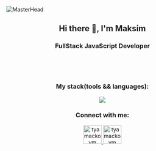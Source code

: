 ![MasterHead](https://indoanalytica.com/static/images/bannerr.gif)
<h2 align="center">Hi there 👋, I'm Maksim</h2>
<h3 align="center">FullStack JavaScript Developer<h3>
<br>
<br>
  <div align="center">
    </div>
<h3 align="center">My stack(tools && languages): </h3>
<p align="center">
  <a href="https://skillicons.dev">
    <img src="https://skillicons.dev/icons?i=js,ts,html,css,react,redux,next,tailwind,postgres,nodejs,express,threejs,ps" />
  </a>
</p>
<h3 align="center">Connect with me:</h3>
<p align="center">
<a href="https://t.me/TyamackovM">
    <img src="https://user-images.githubusercontent.com/49933115/139837223-bf23d3a9-4638-4e17-994a-ac8678d5f517.png" width="48" height="48" alt="tyamackovm"/>
</a>
<a href="https://www.linkedin.com/in/tyamackovm/" target="blank"><img src="https://skillicons.dev/icons?i=linkedin" width="48" height="48"  alt="tyamackovm" /></a>
</p>
  

 
<!--
**TyamackovM/TyamackovM** is a ✨ _special_ ✨ repository because its `README.md` (this file) appears on your GitHub profile.

Here are some ideas to get you started:

- 🔭 I’m currently working on ...
- 🌱 I’m currently learning ...
- 👯 I’m looking to collaborate on ...
- 🤔 I’m looking for help with ...
- 💬 Ask me about ...
- 📫 How to reach me: ...
- 😄 Pronouns: ...
- ⚡ Fun fact: ...
-->
